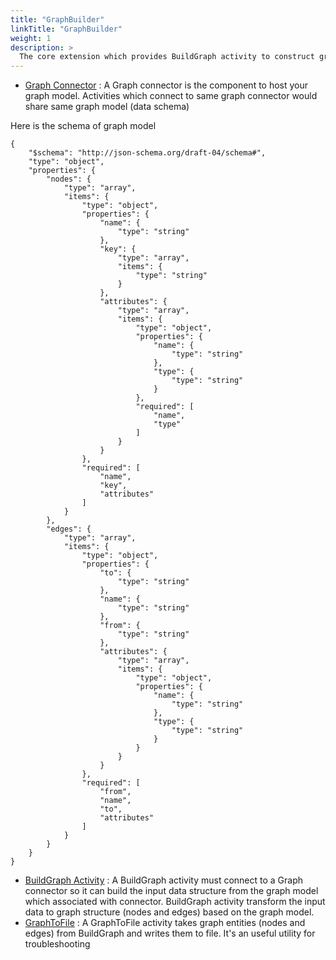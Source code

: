 ```yaml
---
title: "GraphBuilder"
linkTitle: "GraphBuilder"
weight: 1
description: >
  The core extension which provides BuildGraph activity to construct graph from input data based on user predefined graph model
---
```


- [Graph Connector](https://github.com/TIBCOSoftware/labs-graphbuilder-contrib/blob/master/builder/connector/graph)
	: A Graph connector is the component to host your graph model. Activities which connect to same graph connector would share same graph model (data schema)

Here is the schema of graph model

```
{
    "$schema": "http://json-schema.org/draft-04/schema#",
    "type": "object",
    "properties": {
        "nodes": {
            "type": "array",
            "items": {
                "type": "object",
                "properties": {
                    "name": {
                        "type": "string"
                    },
                    "key": {
                        "type": "array",
                        "items": {
                            "type": "string"
                        }
                    },
                    "attributes": {
                        "type": "array",
                        "items": {
                            "type": "object",
                            "properties": {
                                "name": {
                                    "type": "string"
                                },
                                "type": {
                                    "type": "string"
                                }
                            },
                            "required": [
                                "name",
                                "type"
                            ]
                        }
                    }
                },
                "required": [
                    "name",
                    "key",
                    "attributes"
                ]
            }
        },
        "edges": {
            "type": "array",
            "items": {
                "type": "object",
                "properties": {
                    "to": {
                        "type": "string"
                    },
                    "name": {
                        "type": "string"
                    },
                    "from": {
                        "type": "string"
                    },
                    "attributes": {
                        "type": "array",
                        "items": {
                            "type": "object",
                            "properties": {
                                "name": {
                                    "type": "string"
                                },
                                "type": {
                                    "type": "string"
                                }
                            }
                        }
                    }
                },
                "required": [
                    "from",
                    "name",
                    "to",
                    "attributes"
                ]
            }
        }
    }
}
```

- [BuildGraph Activity](https://github.com/TIBCOSoftware/labs-graphbuilder-contrib/blob/master/builder/activity/builder)
	: A BuildGraph activity must connect to a Graph connector so it can build the input data structure from the graph model which associated with connector. BuildGraph activity transform the input data to graph structure (nodes and edges) based on the graph model.
- [GraphToFile](https://github.com/TIBCOSoftware/labs-graphbuilder-contrib/blob/master/builder/activity/graphtofile)
	: A GraphToFile activity takes graph entities (nodes and edges) from BuildGraph and writes them to file. It's an useful utility for troubleshooting